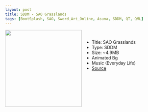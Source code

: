 ```yaml
---
layout: post
title: SDDM - SAO Grasslands
tags: [BootSplash, SAO, Sword_Art_Online, Asuna, SDDM, QT, QML]
---
```

<img class="preview_image" height="250px" style="padding-right: 30px;" align="left" src="https://raw.githubusercontent.com/jurassicplayer/Weeb-Themes/master/weeb-sddm-themes/sao-grasslands/screenshot.jpg" />

<br>

- Title: SAO Grasslands
- Type: SDDM
- Size: ~4.9MB
- Animated Bg
- Music (Everyday Life)
- [Source](https://github.com/jurassicplayer/Weeb-Themes/tree/master/weeb-sddm-themes/sao-grasslands)
